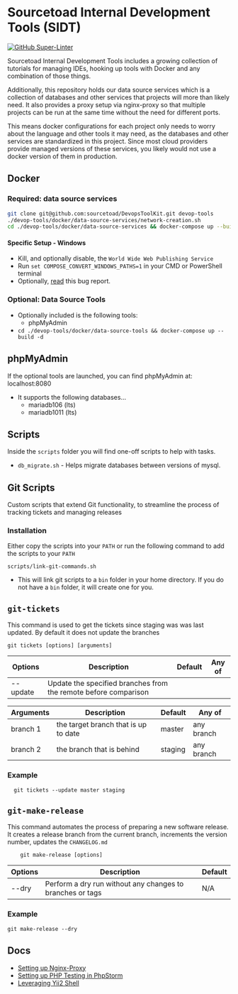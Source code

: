 # Sourcetoad Internal Development Tools (SIDT)

[![GitHub Super-Linter](https://github.com/sourcetoad/DevopsToolKit/workflows/Lint%20Code%20Base/badge.svg)](https://github.com/marketplace/actions/super-linter)

Sourcetoad Internal Development Tools includes a growing collection of tutorials
for managing IDEs, hooking up tools with Docker and any combination of those
things.

Additionally, this repository holds our data source services which is
a collection of databases and other services that projects will more than likely
need. It also provides a proxy setup via nginx-proxy so that multiple projects
can be run at the same time without the need for different ports.

This means docker configurations for each project only needs to worry about the
language and other tools it may need, as the databases and other services are
standardized in this project. Since most cloud providers provide managed versions
of these services, you likely would not use a docker version of them in production.

## Docker

### Required: data source services

```bash
git clone git@github.com:sourcetoad/DevopsToolKit.git devop-tools
./devop-tools/docker/data-source-services/network-creation.sh
cd ./devop-tools/docker/data-source-services && docker-compose up --build -d
```

#### Specific Setup - Windows
* Kill, and optionally disable, the `World Wide Web Publishing Service`
* Run `set COMPOSE_CONVERT_WINDOWS_PATHS=1` in your CMD or PowerShell terminal
* Optionally, [read](https://github.com/docker/compose/issues/4303#issuecomment-379563170) this bug report.

### Optional: Data Source Tools
* Optionally included is the following tools:
  * phpMyAdmin
* `cd ./devop-tools/docker/data-source-tools && docker-compose up --build -d`

## phpMyAdmin
If the optional tools are launched, you can find phpMyAdmin at: localhost:8080
* It supports the following databases...
  * mariadb106 (lts)
  * mariadb1011 (lts)

## Scripts
Inside the `scripts` folder you will find one-off scripts to help with tasks.

* `db_migrate.sh` - Helps migrate databases between versions of mysql.

## Git Scripts
Custom scripts that extend Git functionality, to streamline the process of tracking tickets and managing releases

### Installation
Either copy the scripts into your `PATH` or run the following command to add the scripts to your `PATH`
```shell
scripts/link-git-commands.sh
```
* This will link git scripts to a `bin` folder in your home directory. If you do not have a `bin` folder, it will create one for you.

`git-tickets`
---------
This command is used to get the tickets since staging was was last updated. By default it does not update the branches

```shell
git tickets [options] [arguments]
``` 

| Options  | Description                                                     | Default | Any of |
|----------|-----------------------------------------------------------------|---------|--------|
| --update | Update the specified branches from the remote before comparison |         |        |

| Arguments | Description                          | Default | Any of     |
|-----------|--------------------------------------|---------|------------|
| branch 1  | the target branch that is up to date | master  | any branch |
| branch 2  | the branch that is behind            | staging | any branch |

### Example
```shell
  git tickets --update master staging
```

`git-make-release`
---------
This command automates the process of preparing a new software release. It creates a release branch from the current branch, increments the version number, updates the `CHANGELOG.md`

```shell
    git make-release [options]
```

| Options  | Description                                               | Default |
|----------|-----------------------------------------------------------|---------|
| --dry    | Perform a dry run without any changes to branches or tags | N/A     |

### Example
```shell
git make-release --dry
```

## Docs
* [Setting up Nginx-Proxy](docs/nginx-proxy/README.md)
* [Setting up PHP Testing in PhpStorm](docs/phpstorm-docker/README.md)
* [Leveraging Yii2 Shell](docs/yii2/yii-shell.md)
